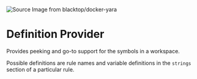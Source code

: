 ![][logo]

# Definition Provider
Provides peeking and go-to support for the symbols in a workspace.

Possible definitions are rule names and variable definitions in the `strings` section of a particular rule.

[logo]: ../../images/logo.png "Source Image from blacktop/docker-yara"
